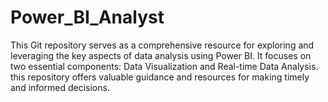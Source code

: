 # Power_BI_Analyst
 This Git repository serves as a comprehensive resource for exploring and leveraging the key aspects of data analysis using Power BI. It focuses on two essential components: Data Visualization and Real-time Data Analysis. this repository offers valuable guidance and resources for making timely and informed decisions.
